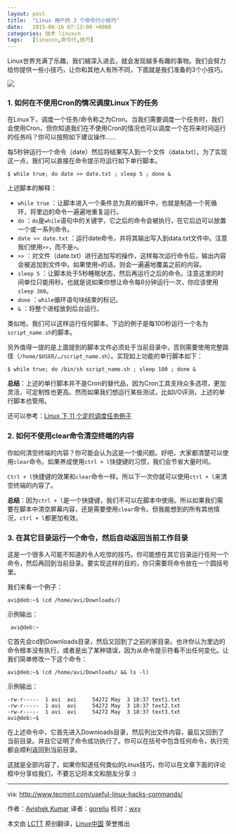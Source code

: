 ```yaml
---
layout: post
title:	"Linux 用户的 3 个命令行小技巧"
date:	2015-06-16 07:12:00 +0800 
categories:	技术 linuxcn 
tags:	[linuxcn,命令行,技巧]
---
```



Linux世界充满了乐趣，我们越深入进去，就会发现越多有趣的事物。我们会努力给你提供一些小技巧，让你和其他人有所不同，下面就是我们准备的3个小技巧。


![](/Asserts/Images//attachment/album/201506/15/161447nz94nec4l9mzzeec.jpg)


### 1. 如何在不使用Cron的情况调度Linux下的任务


在Linux下，调度一个任务/命令称之为Cron。当我们需要调度一个任务时，我们会使用Cron，但你知道我们在不使用Cron的情况也可以调度一个在将来时间运行的任务吗？你可以按照如下建议操作……


每5秒钟运行一个命令（date）然后将结果写入到一个文件（data.txt）。为了实现这一点，我们可以直接在命令提示符运行如下单行脚本。



```
$ while true; do date >> date.txt ; sleep 5 ; done &

```

上述脚本的解释：


* `while true` ：让脚本进入一个条件总为真的循环中，也就是制造一个死循环，将里边的命令一遍遍地重复运行。
* `do` ：`do`是`while`语句中的关键字，它之后的命令会被执行，在它后边可以放置一个或一系列命令。
* `date >> date.txt` ：运行date命令，并将其输出写入到data.txt文件中。注意我们使用`>>`，而不是`>`。
* `>>` ：对文件（date.txt）进行追加写的操作，这样每次运行命令后，输出内容会被追加到文件中。如果使用`>`的话，则会一遍遍地覆盖之前的内容。
* `sleep 5` ：让脚本处于5秒睡眠状态，然后再运行之后的命令。注意这里的时间单位只能用秒。也就是说如果你想让命令每6分钟运行一次，你应该使用`sleep 360`。
* `done` ：`while`循环语句块结束的标记。
* `&` ：将整个进程放到后台运行。


类似地，我们可以这样运行任何脚本。下边的例子是每100秒运行一个名为`script_name.sh`的脚本。


另外值得一提的是上面提到的脚本文件必须处于当前目录中，否则需要使用完整路径（`/home/$USER/…/script_name.sh`）。实现如上功能的单行脚本如下：



```
$ while true; do /bin/sh script_name.sh ; sleep 100 ; done &

```

**总结**：上述的单行脚本并不是Cron的替代品，因为Cron工具支持众多选项，更加灵活，可定制性也更高。然而如果我们想运行某些测试，比如I/O评测，上述的单行脚本也管用。


还可以参考：[Linux 下 11 个定时调度任务例子](http://www.tecmint.com/11-cron-scheduling-task-examples-in-linux/)


### 2. 如何不使用clear命令清空终端的内容


你如何清空终端的内容？你可能会认为这是一个傻问题。好吧，大家都清楚可以使用`clear`命令。如果养成使用`ctrl + l`快捷键的习惯，我们会节省大量时间。


`Ctrl + l`快捷键的效果和`clear`命令一样。所以下一次你就可以使用`ctrl + l`来清空终端的内容了。


**总结**：因为`ctrl + l`是一个快捷键，我们不可以在脚本中使用。所以如果我们需要在脚本中清空屏幕内容，还是需要使用`clear`命令。但我能想到的所有其他情况，`ctrl + l`都更加有效。


### 3. 在其它目录运行一个命令，然后自动返回当前工作目录


这是一个很多人可能不知道的令人吃惊的技巧。你可能想在其它目录运行任何一个命令，然后再回到当前目录。要实现这样的目的，你只需要将命令放在一个圆括号里。


我们来看一个例子：



```
avi@deb:~$ (cd /home/avi/Downloads/)

```

示例输出：



```
 avi@deb:~

```

它首先会cd到Downloads目录，然后又回到了之前的家目录。也许你认为里边的命令根本没有执行，或者是出了某种错误，因为从命令提示符看不出任何变化。让我们简单修改一下这个命令：



```
avi@deb:~$ (cd /home/avi/Downloads/ && ls -l)

```

示例输出：



```
-rw-r-----  1 avi  avi     54272 May  3 18:37 text1.txt
-rw-r-----  1 avi  avi     54272 May  3 18:37 text2.txt
-rw-r-----  1 avi  avi     54272 May  3 18:37 text3.txt
avi@deb:~$

```

在上述命令中，它首先进入Downloads目录，然后列出文件内容，最后又回到了当前目录。并且它证明了命令成功执行了。你可以在括号中包含任何命令，执行完都会顺利返回到当前目录。


这就是全部内容了，如果你知道任何类似的Linux技巧，你可以在文章下面的评论框中分享给我们，不要忘记将本文和朋友分享 :)




---


via: <http://www.tecmint.com/useful-linux-hacks-commands/>


作者：[Avishek Kumar](http://www.tecmint.com/author/avishek/) 译者：[goreliu](https://github.com/goreliu) 校对：[wxy](https://github.com/wxy)


本文由 [LCTT](https://github.com/LCTT/TranslateProject) 原创翻译，[Linux中国](https://linux.cn/) 荣誉推出
